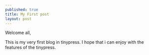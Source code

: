 ```yaml
---
published: true
title: My First post
layout: post
---
```

Welcome all,

This is my very first blog in tinypress. I hope that i can enjoy with the features of the tinypress. 

 